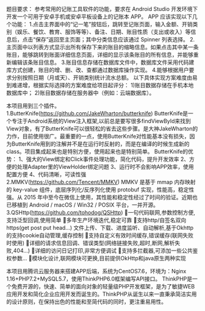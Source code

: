 题目要求：
参考常用的记账工具软件的功能，要求在 Android Studio 开发环境下开发一个可用于安卓手机或安卓平板设备上的记账本 APP。
APP 应该实现以下几个功能：
1.点击主界面中的“记一笔”按钮后，跳转至记账页面，输入金额、开销类别（娱乐、餐饮、教育、服饰等等）、备注、日期、账目性质（支出或收入）等信息后，点击“保存”返回至主页面；其中分类信息应该通过 Spinner 列表选择。
2.主页面中以列表方式显示出所有保存下来的账目的缩略信息。如果点击其中某一条账目，能够跳转到账面详细信息页面，详细的显示该条账目的所有信息，并能够重新编辑该条账目信息。
3.账目信息存储在数据库文件中，数据库文件采用代码建库方式创建，账目的增、删、改、查都通过数据库操作实现。
4.能够根据用户要求分别按照日期（月或天）、开销类别统计流水总额。
以下具体实现方案难度由易到难递增，根据实际选择的方案难度给项目起评分：
1)账目数据存储在手机本地数据库中；
2)账目数据存储在服务器中（例如：云端数据库）。

本项目用到三个插件。
1.ButterKnife(https://github.com/JakeWharton/butterknife)
ButterKnife是一个专注于Android系统的View注入框架,以前总是要写很多findViewById来找到View对象，有了ButterKnife可以很轻松的省去这些步骤。是大神JakeWharton的力作，目前使用很广。最重要的一点，使用ButterKnife对性能基本没有损失，因为ButterKnife用到的注解并不是在运行时反射的，而是在编译的时候生成新的class。项目集成起来也是特别方便，使用起来也是特别简单。
ButterKnife的优势：
	1、强大的View绑定和Click事件处理功能，简化代码，提升开发效率
	2、方便的处理Adapter里的ViewHolder绑定问题
	3、运行时不会影响APP效率，使用配置方便
	4、代码清晰，可读性强
2.MMKV(https://github.com/Tencent/MMKV)
MMKV 是基于 mmap 内存映射的 key-value 组件，底层序列化/反序列化使用 protobuf 实现，性能高，稳定性强。从 2015 年中至今在微信上使用，其性能和稳定性经过了时间的验证。近期也已移植到 Android / macOS / Win32 / POSIX 平台，一并开源。
3.QSHttp(https://github.com/tohodog/QSHttp)
一句代码联网,参数控制方便,支持泛型回调,使用简单
多年生产环境迭代,稳定可靠
支持http/自签名双向https(get post put head...) 文件上传、下载、进度监听、自动解析,基于Okhttp的支持cookie自动管理,缓存控制
支持自定义有效时间缓存,错误缓存(联网失败时使用)
详细的请求信息回调、错误类型(网络链接失败,超时,断网,解析失败,404...)
详细的访问日记打印,非常方便调试
支持多拦截器,可添加一些公共鉴权参数...
模块化设计,联网模块可更换,目前提供OkHttp和java原生两种实现

本项目用腾讯云服务器来搭建APP后端，系统为CentOS7.6，环境为：Nginx 1.16+PHP7.2+MySQL5.7，使用ThinkPHP6.0框架编写API接口。
ThinkPHP是一个免费开源的，快速、简单的面向对象的轻量级PHP开发框架，是为了敏捷WEB应用开发和简化企业应用开发而诞生的。ThinkPHP从诞生以来一直秉承简洁实用的设计原则，在保持出色的性能和至简代码的同时，更注重易用性。

